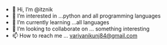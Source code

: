 - 👋 Hi, I’m @itznik
- 👀 I’m interested in ...python and all programming languages
- 🌱 I’m currently learning ...all languages
- 💞️ I’m looking to collaborate on ... something interesting
- 📫 How to reach me ... variyanikunj84@gmail.com

<!---
itznik/itznik is a ✨ special ✨ repository because its `README.md` (this file) appears on your GitHub profile.
You can click the Preview link to take a look at your changes.
--->
